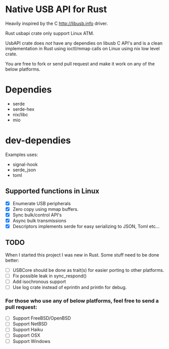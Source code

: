 # Native USB API for Rust

Heavily inspired by the C http://libusb.info driver.

Rust usbapi crate only support Linux ATM.

UsbAPI crate does *not* have any dependies on libusb C API's and is a clean implementation in Rust using ioctl/mmap calls on Linux using nix low level crate.

You are free to fork or send pull request and make it work on any of the below platforms.

# Dependies

* serde
* serde-hex
* nix/libc
* mio

# dev-dependies

Examples uses:

* signal-hook
* serde_json
* toml


## Supported functions in Linux

- [X] Enumerate USB peripherals
- [X] Zero copy using mmap buffers.
- [X] Sync bulk/control API's
- [X] Async bulk transmissions
- [X] Descriptors implements serde for easy serializing to JSON, Toml etc...

## TODO

When I started this project I was new in Rust. Some stuff need to be done better:

- [ ] USBCore should be done as trait(s) for easier porting to other platforms.
- [ ] Fix possible leak in sync_respond()
- [ ] Add isochronous support
- [ ] Use log crate instead of eprintln and println for debug.

### For those who use any of below platforms, feel free to send a pull request:

- [ ] Support FreeBSD/OpenBSD
- [ ] Support NetBSD
- [ ] Support Haiku
- [ ] Support OSX
- [ ] Support Windows
